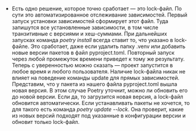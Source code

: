 * Есть одно решение, которое точно сработает — это lock-файл. По сути это автоматизированное отслеживание зависимостей. Первый запуск установки зависимостей сформирует этот файл. Туда запишутся все установленные зависимости, в том числе транзитивные с версиями и хеш-суммами. При дальнейших запусках команда _poetry install_ всегда ставит то, что указано в lock-файле. Это сработает, даже если удалить папку .venv или добавить новые версии пакетов в файл pyproject.toml. Повторный запуск через любой промежуток времени приведет к тому же результату. Теперь с уверенностью можно сказать — проект запустится в любое время и любого пользователя. Наличие lock-файла никак не влияет на поведение команды update для прямых зависимостей. Представим, что у пакета из нашего файла pyproject.toml вышла новая версия. В этом случае Poetry уточнит, можно ли обновить его до новой версии. Если да, то загрузится новая версия, а lock-файл обновится автоматически. Если устанавливать пакеты не хочется, то для такого есть команда _poetry update --lock_. Она проверит, какие из новых версий подходят под указанные в конфигурации версии и обновит только lock-файл.
